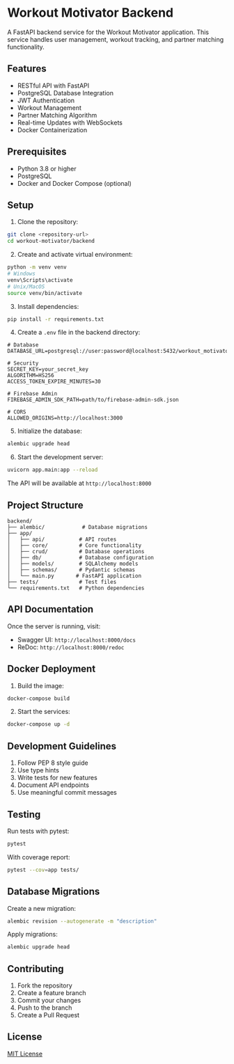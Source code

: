 # Workout Motivator Backend

A FastAPI backend service for the Workout Motivator application. This service handles user management, workout tracking, and partner matching functionality.

## Features

- RESTful API with FastAPI
- PostgreSQL Database Integration
- JWT Authentication
- Workout Management
- Partner Matching Algorithm
- Real-time Updates with WebSockets
- Docker Containerization

## Prerequisites

- Python 3.8 or higher
- PostgreSQL
- Docker and Docker Compose (optional)

## Setup

1. Clone the repository:
```bash
git clone <repository-url>
cd workout-motivator/backend
```

2. Create and activate virtual environment:
```bash
python -m venv venv
# Windows
venv\Scripts\activate
# Unix/MacOS
source venv/bin/activate
```

3. Install dependencies:
```bash
pip install -r requirements.txt
```

4. Create a `.env` file in the backend directory:
```env
# Database
DATABASE_URL=postgresql://user:password@localhost:5432/workout_motivator

# Security
SECRET_KEY=your_secret_key
ALGORITHM=HS256
ACCESS_TOKEN_EXPIRE_MINUTES=30

# Firebase Admin
FIREBASE_ADMIN_SDK_PATH=path/to/firebase-admin-sdk.json

# CORS
ALLOWED_ORIGINS=http://localhost:3000
```

5. Initialize the database:
```bash
alembic upgrade head
```

6. Start the development server:
```bash
uvicorn app.main:app --reload
```

The API will be available at `http://localhost:8000`

## Project Structure

```
backend/
├── alembic/            # Database migrations
├── app/
│   ├── api/           # API routes
│   ├── core/          # Core functionality
│   ├── crud/          # Database operations
│   ├── db/            # Database configuration
│   ├── models/        # SQLAlchemy models
│   ├── schemas/       # Pydantic schemas
│   └── main.py       # FastAPI application
├── tests/             # Test files
└── requirements.txt   # Python dependencies
```

## API Documentation

Once the server is running, visit:
- Swagger UI: `http://localhost:8000/docs`
- ReDoc: `http://localhost:8000/redoc`

## Docker Deployment

1. Build the image:
```bash
docker-compose build
```

2. Start the services:
```bash
docker-compose up -d
```

## Development Guidelines

1. Follow PEP 8 style guide
2. Use type hints
3. Write tests for new features
4. Document API endpoints
5. Use meaningful commit messages

## Testing

Run tests with pytest:
```bash
pytest
```

With coverage report:
```bash
pytest --cov=app tests/
```

## Database Migrations

Create a new migration:
```bash
alembic revision --autogenerate -m "description"
```

Apply migrations:
```bash
alembic upgrade head
```

## Contributing

1. Fork the repository
2. Create a feature branch
3. Commit your changes
4. Push to the branch
5. Create a Pull Request

## License

[MIT License](LICENSE)
